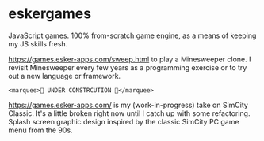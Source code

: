 # eskergames

JavaScript games. 100% from-scratch game engine, as a means of keeping my JS skills fresh.

https://games.esker-apps.com/sweep.html to play a Minesweeper clone. I revisit Minesweeper every few years as a programming exercise or to try out a new language or framework.

`<marquee>🚧 UNDER CONSTRCUTION 🚧</marquee>`

https://games.esker-apps.com/ is my (work-in-progress) take on SimCity Classic. It's a little broken right now until I catch up with some refactoring. Splash screen graphic design inspired by the classic SimCity PC game menu from the 90s.

